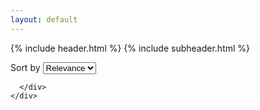 ```yaml
---
layout: default
---
```


{% include header.html %}
{% include subheader.html %}

<div id="home-search" class="container">
  <div class="search-page">
    <div class="search-page__content">
      <div class="search-page__head" id="search_head">
        <div class="search-page__select">
          Sort by
          <select name="sort-by" id="sort-by">
            <option value="relevance">Relevance</option>
            <option value="date">Date</option>
          </select>
        </div>
      </div>
      <div id="search_results" class="search-page__body">
        
      </div>
    </div>
  </div>
</div>